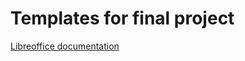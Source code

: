 Templates for final project
=====================

[Libreoffice documentation](https://help.libreoffice.org/Writer/Welcome_to_the_Writer_Help)
